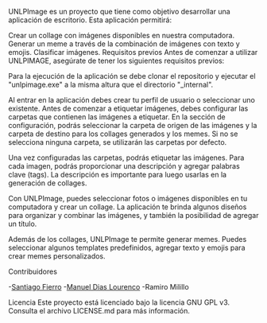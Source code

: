 UNLPImage es un proyecto que tiene como objetivo desarrollar una aplicación de escritorio. Esta aplicación permitirá:

Crear un collage con imágenes disponibles en nuestra computadora.
Generar un meme a través de la combinación de imágenes con texto y emojis.
Clasificar imágenes.
Requisitos previos Antes de comenzar a utilizar UNLPIMAGE, asegúrate de tener los siguientes requisitos previos:

Para la ejecución de la aplicación se debe clonar el repositorio y ejecutar el "unlpimage.exe" a la misma altura que el directorio "_internal".

Al entrar en la aplicación debes crear tu perfil de usuario o seleccionar uno existente. Antes de comenzar a etiquetar imágenes, debes configurar las carpetas que contienen las imágenes a etiquetar. En la sección de configuración, podrás seleccionar la carpeta de origen de las imágenes y la carpeta de destino para los collages generados y los memes. Si no se selecciona ninguna carpeta, se utilizarán las carpetas por defecto.

Una vez configuradas las carpetas, podrás etiquetar las imágenes. Para cada imagen, podrás proporcionar una descripción y agregar palabras clave (tags). La descripción es importante para luego usarlas en la generación de collages.

Con UNLPImage, puedes seleccionar fotos o imágenes disponibles en tu computadora y crear un collage. La aplicación te brinda algunos diseños para organizar y combinar las imágenes, y también la posibilidad de agregar un título.

Además de los collages, UNLPImage te permite generar memes. Puedes seleccionar algunos templates predefinidos, agregar texto y emojis para crear memes personalizados.

Contribuidores

-[Santiago Fierro](https://github.com/santiFie)
-[Manuel Dias Lourenco](https://github.com/manueldiaslourenco)
-Ramiro Milillo

Licencia Este proyecto está licenciado bajo la licencia GNU GPL v3. Consulta el archivo LICENSE.md para más información.
